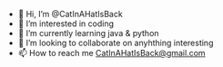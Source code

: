 - 👋 Hi, I’m @CatInAHatIsBack
- 👀 I’m interested in coding
- 🌱 I’m currently learning java & python
- 💞️ I’m looking to collaborate on anyhthing interesting
- 📫 How to reach me CatInAHatIsBack@gmail.com
